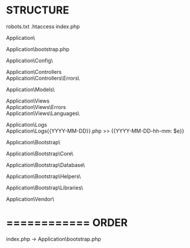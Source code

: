 STRUCTURE
============
robots.txt
.htaccess
index.php

Application\

Application\bootstrap.php


Application\Config\


Application\Controllers\
Application\Controllers\Errors\


Application\Models\


Application\Views\
Application\Views\Errors\
Application\Views\Languages\


Application\Logs\
Application\Logs\{{YYYY-MM-DD}}.php >> {{YYYY-MM-DD-hh-mm: $e}}


Application\Bootstrap\

Application\Bootstrap\Core\

Application\Bootstrap\Database\

Application\Bootstrap\Helpers\

Application\Bootstrap\Libraries\


Application\Vendor\



============
ORDER
============
index.php -> Application\bootstrap.php
